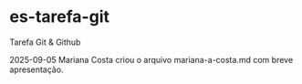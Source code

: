 # es-tarefa-git
Tarefa Git &amp; Github

2025-09-05
Mariana Costa criou o arquivo mariana-a-costa.md com breve apresentação.